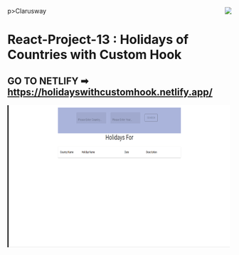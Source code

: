 p>Clarusway<img align="right"
  src="https://secure.meetupstatic.com/photos/event/3/1/b/9/600_488352729.jpeg"  width="15px"></p>

# React-Project-13 : Holidays of Countries with Custom Hook

## GO TO NETLIFY ➡ https://holidayswithcustomhook.netlify.app/

<p><img align="center" alt="gif" src="./src/gif/React-Project-13_Custom-Hook.gif" width="500" height="320" /></p>
